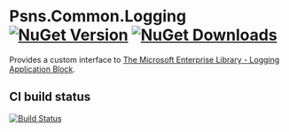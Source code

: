 # Psns.Common.Logging [![NuGet Version](http://img.shields.io/nuget/v/Psns.Common.Logging.svg?style=flat)](https://www.nuget.org/packages/Psns.Common.Logging/) [![NuGet Downloads](http://img.shields.io/nuget/dt/Psns.Common.Logging.svg?style=flat)](https://www.nuget.org/packages/Psns.Common.Logging/)

Provides a custom interface to [The Microsoft Enterprise Library - Logging Application Block](https://www.nuget.org/packages/EnterpriseLibrary.Logging/).

## CI build status
[![Build Status](https://www.myget.org/BuildSource/Badge/psns-common?identifier=6820b412-0c7f-429c-903d-acf2c5348ad9)](https://www.myget.org/)